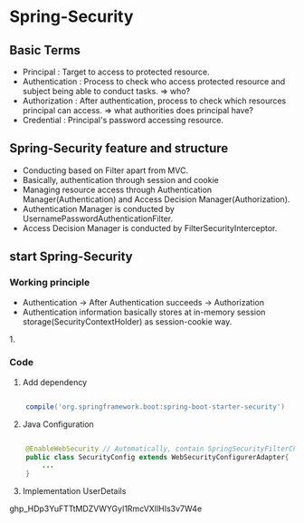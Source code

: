 # Spring-Security

## Basic Terms
<ul>
    <li>Principal : Target to access to protected resource.</li>
    <li>Authentication : Process to check who access protected resource and subject being able to conduct tasks. => who?</li>
    <li>Authorization : After authentication, process to check which resources principal can access. => what authorities does principal have?</li>
    <li>Credential : Principal's password accessing resource.</li>
</ul>

## Spring-Security feature and structure
<ul>
    <li>Conducting based on Filter apart from MVC.</li>
    <li>Basically, authentication through session and cookie</li>
    <li>Managing resource access through Authentication Manager(Authentication) and Access Decision Manager(Authorization).</li>
    <li>Authentication Manager is conducted by UsernamePasswordAuthenticationFilter.</li>
    <li>Access Decision Manager is conducted by FilterSecurityInterceptor.</li>
</ul>

## start Spring-Security

### Working principle
<ul>
    <li>Authentication -> After Authentication succeeds -> Authorization</li>
    <li>Authentication information basically stores at in-memory session storage(SecurityContextHolder) as session-cookie way.</li>
</ul>
1. 

### Code
1. Add dependency
```groovy

    compile('org.springframework.boot:spring-boot-starter-security')

```
2. Java Configuration
```java

    @EnableWebSecurity // Automatically, contain SpringSecurityFilterChain
    public class SecurityConfig extends WebSecurityConfigurerAdapter{
        ...   
    }

```

3. Implementation UserDetails



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